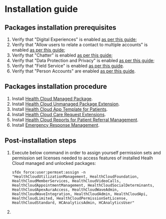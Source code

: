 # Installation guide

## Packages installation prerequisites
1. Verify that "Digital Experiences" is enabled [as per this guide](https://help.salesforce.com/s/articleView?id=sf.networks_enable.htm&language=en_US);
2. Verify that "Allow users to relate a contact to multiple accounts" is enabled [as per this guide](https://help.salesforce.com/s/articleView?id=sf.enable_shared_contacts.htm&type=5);
3. Verify that "Chatter" is enabled [as per this guide](https://help.salesforce.com/s/articleView?id=sf.enable_chatter_settings.htm&type=5);
4. Verify that "Data Protection and Privacy" is enabled [as per this guide](https://help.salesforce.com/s/articleView?id=sf.admin_make_data_protection_details_available_in_records.htm&type=5);
5. Verify that "Field Service" is enabled [as per this guide](https://help.salesforce.com/s/articleView?id=sf.fs_enable.htm&type=5).
6. Verify that "Person Accounts" are enabled [as per this guide](https://help.salesforce.com/s/articleView?id=sf.emergency_response_admin_enable_person_accounts.htm&type=5).

## Packages installation procedure
1. Install [Health Cloud Managed Package](https://carebarriers-dev-ed.lightning.force.com/packagingSetupUI/ipLanding.app?apvId=04t4W000002kbyV).
2. Install [Health Cloud Unmanaged Package Extension](http://industries.force.com/healthcloudextension).
3. Install [Health Cloud App Template for Patients](http://industries.force.com/healthcloudextensionpatientapp).
4. Install [Health Cloud Care Request Extensions](http://industries.force.com/healthcloudextensioncarerequest).
5. Install [Health Cloud Reports for Patient Referral Management](http://industries.force.com/healthcloudextensionreferralmgmt).
6. Install [Emergency Response Management](http://industries.force.com/healthcloudextensionerm).

## Post-installation steps
1. Execute below command in order to assign yourself permission sets and permission set licenses needed to access features of installed Healh Cloud managed and unlocked packages:
    ```
    sfdx force:user:permset:assign -n "HealthCloudUtilizationManagement, HealthCloudFoundation, HealthCloudMemberServices, HealthCloudVideoCalls, HealthCloudAppointmentManagement, HealthCloudSocialDeterminants, HealthCloudApexAuraAccess, HealthCloudWaveAdmin, HealthCloudWaveIntegration, HealthCloudAdmin, HealthCloudApi, HealthCloudLimited, HealthCloudPermissionSetLicense, HealthCloudStandard, HCAnalyticsAdmin, HCAnalyticsUser"
    ```
2. 
